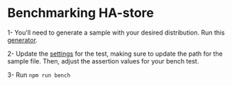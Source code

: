 # Benchmarking HA-store

1- You'll need to generate a sample with your desired distribution. Run this [generator](https://github.com/fed135/zipfian-generator).

2- Update the [settings](https://github.com/fed135/ha-store/blob/next/tests/profiling/settings.js) for the test, making sure to update the path for the sample file. Then, adjust the assertion values for your bench test.

3- Run `npm run bench`